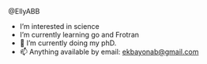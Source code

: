 @EllyABB
-  I’m interested in science
-  I’m currently learning go and Frotran
- 💞️ I’m currently doing my phD.
- 📫 Anything available by email: ekbayonab@gmail.com 

<!---
This repository will store all the new things I learn along the way! 
--->

